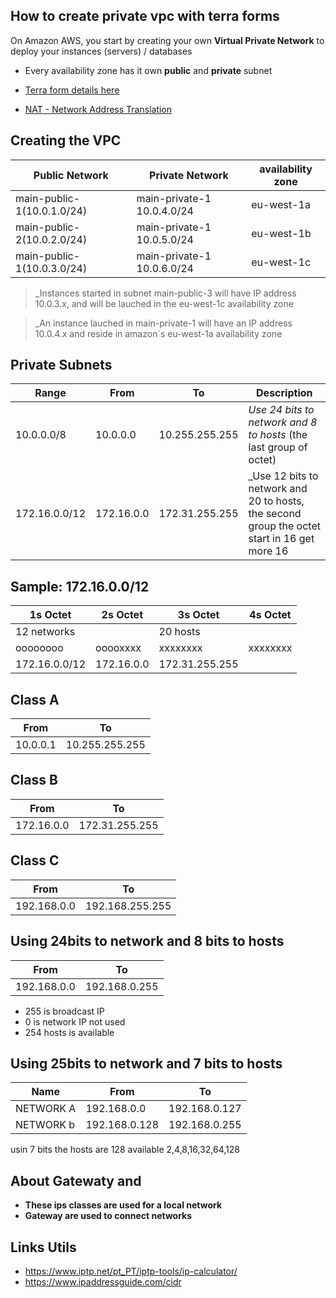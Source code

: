 ## How to create private vpc with terra forms
On Amazon AWS, you start by creating your own **Virtual Private Network** to deploy your instances (servers) / databases

* Every availability zone has it own **public** and **private** subnet

* [Terra form details here](vpc-terraform.md)
* [NAT - Network Address Translation](vpc-nat.md)

## Creating the VPC
|Public Network|Private Network|availability zone
|---|---|---|
|main-public-1(10.0.1.0/24)| main-private-1 10.0.4.0/24 | eu-west-1a
|main-public-2(10.0.2.0/24)| main-private-1 10.0.5.0/24 | eu-west-1b
|main-public-1(10.0.3.0/24)| main-private-1 10.0.6.0/24 | eu-west-1c

>_Instances started in subnet main-public-3 will have IP address 10.0.3.x, and will be lauched in the eu-west-1c availability zone

>_An instance lauched in main-private-1 will have an IP address 10.0.4.x and reside in amazon´s eu-west-1a availability zone

## Private Subnets ##

|Range|From|To|Description
|----|-----|-------|-------|
|10.0.0.0/8|10.0.0.0|10.255.255.255| _Use 24 bits to network and 8 to hosts_ (the last group of octet)
|172.16.0.0/12|172.16.0.0|172.31.255.255|_Use 12 bits to network and 20 to hosts, the second group the octet start in 16 get more 16

## Sample: 172.16.0.0/12
|1s Octet|2s Octet|3s Octet|4s Octet
|----|----|----|----|
|12 networks|| 20 hosts||
|oooooooo|ooooxxxx|xxxxxxxx|xxxxxxxx|
|172.16.0.0/12 |172.16.0.0 | 172.31.255.255

## Class A
|From|To|
|----|-----|
|10.0.0.1|10.255.255.255|

## Class B
|From|To|
|----|-----|
|172.16.0.0|172.31.255.255|

## Class C
|From|To|
|----|-----|
|192.168.0.0|192.168.255.255|

## Using 24bits to network and 8 bits to hosts
|From|To|
|----|-----|
|192.168.0.0|192.168.0.255|

* 255 is broadcast IP
* 0 is network IP not used
* 254 hosts is available


## Using 25bits to network and 7 bits to hosts

|Name|From|To|
|----|----|-----|
|NETWORK A|192.168.0.0|192.168.0.127|
|NETWORK b|192.168.0.128|192.168.0.255|

usin 7 bits the hosts are 128 available
2,4,8,16,32,64,128

## About Gatewaty and 
* **These ips classes are used for a local network**
* **Gateway are used to connect networks**

## Links Utils
* https://www.iptp.net/pt_PT/iptp-tools/ip-calculator/
* https://www.ipaddressguide.com/cidr





